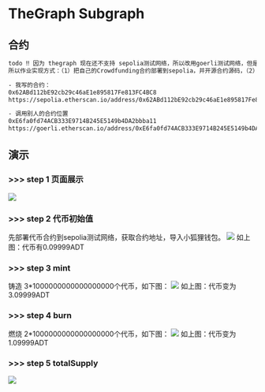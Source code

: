 # TheGraph Subgraph

## 合约

```html
todo ‼️ 因为 thegraph 现在还不支持 sepolia测试网络，所以改用goerli测试网络，但是goerli gas超高且测试币非常难领，
所以作业实现方式：（1）把自己的Crowdfunding合约部署到sepolia，并开源合约源码，（2）自己写得thegraph调用其他同学已经成功部署到goerli测试网的合约，监听bid事件。

- 我写的合约：
0x62ABd112bE92cb29c46aE1e895817Fe813FC4BC8
https://sepolia.etherscan.io/address/0x62ABd112bE92cb29c46aE1e895817Fe813FC4BC8#writeContract

- 调用别人的合约位置
0xE6fa0fd74ACB333E9714B245E5149b4DA2bbba11
https://goerli.etherscan.io/address/0xE6fa0fd74ACB333E9714B245E5149b4DA2bbba11#code

```

## 演示

### >>> step 1 页面展示

![](https://github.com/guozhouwei/tmp/blob/main/images/001.png)

### >>> step 2 代币初始值
先部署代币合约到sepolia测试网络，获取合约地址，导入小狐狸钱包。
![](https://github.com/guozhouwei/tmp/blob/main/images/01.png)
如上图：代币有0.09999ADT
### >>> step 3 mint
铸造 3*1000000000000000000个代币，如下图：
![](https://github.com/guozhouwei/tmp/blob/main/images/002.png)
如上图：代币变为3.09999ADT

### >>> step 4 burn
燃烧 2*1000000000000000000个代币，如下图：
![](https://github.com/guozhouwei/tmp/blob/main/images/003.png)
如上图：代币变为1.09999ADT

### >>> step 5 totalSupply
![](https://github.com/guozhouwei/tmp/blob/main/images/004.png)
